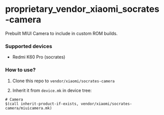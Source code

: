 # proprietary_vendor_xiaomi_socrates-camera

Prebuilt MIUI Camera to include in custom ROM builds.

### Supported devices
* Redmi K60 Pro (socrates)

### How to use?

1. Clone this repo to `vendor/xiaomi/socrates-camera`

2. Inherit it from `device.mk` in device tree:

```
# Camera
$(call inherit-product-if-exists, vendor/xiaomi/socrates-camera/miuicamera.mk)
```
